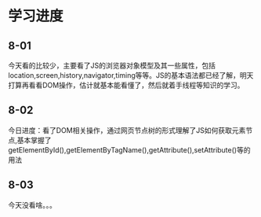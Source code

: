 <h1>学习进度</h1>
<h2>8-01</h2>
  <p>今天看的比较少，主要看了JS的浏览器对象模型及其一些属性，包括location,screen,history,navigator,timing等等。JS的基本语法都已经了解，明天打算再看看DOM操作，估计就基本能看懂了，然后就着手线程等知识的学习。</p>
<h2>8-02</h2>
  <p>今日进度：看了DOM相关操作，通过网页节点树的形式理解了JS如何获取元素节点,基本掌握了getElementById(),getElementByTagName(),getAttribute(),setAttribute()等的用法</p>
<h2>8-03</h2>
  <p>今天没看啥。。。</p>
